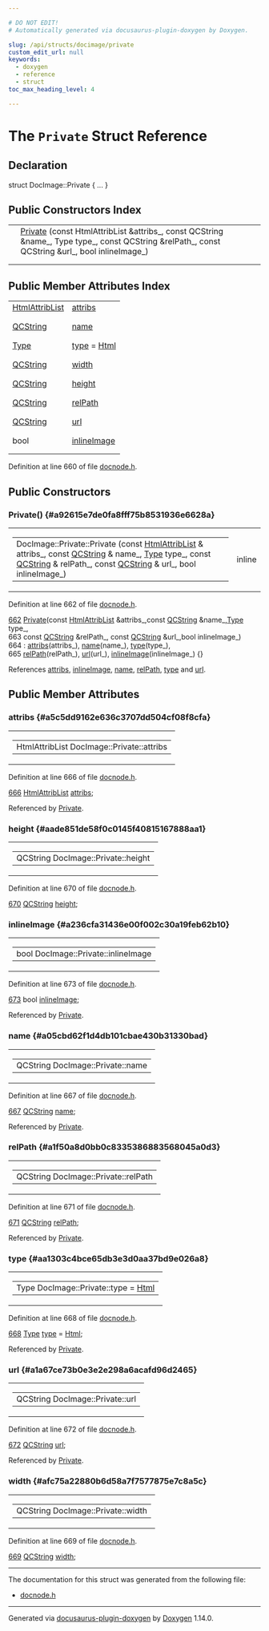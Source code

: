 ```yaml
---

# DO NOT EDIT!
# Automatically generated via docusaurus-plugin-doxygen by Doxygen.

slug: /api/structs/docimage/private
custom_edit_url: null
keywords:
  - doxygen
  - reference
  - struct
toc_max_heading_level: 4

---
```


<div class="doxyPage">

# The `Private` Struct Reference



## Declaration

<div class="doxyDeclaration">
struct DocImage::Private { ... }
</div>

## Public Constructors Index

<table class="doxyMembersIndex">

<tr class="doxyMemberIndexItem">
<td class="doxyMemberIndexItemType" align="left" valign="top"></td>
<td class="doxyMemberIndexItemName" align="left" valign="top"><a href="#a92615e7de0fa8fff75b8531936e6628a">Private</a> (const HtmlAttribList &amp;attribs_, const QCString &amp;name_, Type type_, const QCString &amp;relPath_, const QCString &amp;url_, bool inlineImage_)</td>
</tr>
<tr class="doxyMemberIndexDescription">
<td class="doxyMemberIndexDescriptionLeft"></td>
<td class="doxyMemberIndexDescriptionRight">
</td>
</tr>
<tr class="doxyMemberIndexSeparator">
<td class="doxyMemberIndexSeparator" colspan="2"></td>
</tr>

</table>

## Public Member Attributes Index

<table class="doxyMembersIndex">

<tr class="doxyMemberIndexItem">
<td class="doxyMemberIndexItemType" align="left" valign="top"><a href="/web-doxygen/docs/api/classes/htmlattriblist">HtmlAttribList</a></td>
<td class="doxyMemberIndexItemName" align="left" valign="top"><a href="#a5c5dd9162e636c3707dd504cf08f8cfa">attribs</a></td>
</tr>
<tr class="doxyMemberIndexDescription">
<td class="doxyMemberIndexDescriptionLeft"></td>
<td class="doxyMemberIndexDescriptionRight">
</td>
</tr>
<tr class="doxyMemberIndexSeparator">
<td class="doxyMemberIndexSeparator" colspan="2"></td>
</tr>

<tr class="doxyMemberIndexItem">
<td class="doxyMemberIndexItemType" align="left" valign="top"><a href="/web-doxygen/docs/api/classes/qcstring">QCString</a></td>
<td class="doxyMemberIndexItemName" align="left" valign="top"><a href="#a05cbd62f1d4db101cbae430b31330bad">name</a></td>
</tr>
<tr class="doxyMemberIndexDescription">
<td class="doxyMemberIndexDescriptionLeft"></td>
<td class="doxyMemberIndexDescriptionRight">
</td>
</tr>
<tr class="doxyMemberIndexSeparator">
<td class="doxyMemberIndexSeparator" colspan="2"></td>
</tr>

<tr class="doxyMemberIndexItem">
<td class="doxyMemberIndexItemType" align="left" valign="top"><a href="/web-doxygen/docs/api/classes/docimage/#aaa49d1dad195745ff9d470c5335be93e">Type</a></td>
<td class="doxyMemberIndexItemName" align="left" valign="top"><a href="#aa1303c4bce65db3e3d0aa37bd9e026a8">type</a> = <a href="/web-doxygen/docs/api/classes/docimage/#aaa49d1dad195745ff9d470c5335be93ea11831c0ddc505e031751197b1bab0623">Html</a></td>
</tr>
<tr class="doxyMemberIndexDescription">
<td class="doxyMemberIndexDescriptionLeft"></td>
<td class="doxyMemberIndexDescriptionRight">
</td>
</tr>
<tr class="doxyMemberIndexSeparator">
<td class="doxyMemberIndexSeparator" colspan="2"></td>
</tr>

<tr class="doxyMemberIndexItem">
<td class="doxyMemberIndexItemType" align="left" valign="top"><a href="/web-doxygen/docs/api/classes/qcstring">QCString</a></td>
<td class="doxyMemberIndexItemName" align="left" valign="top"><a href="#afc75a22880b6d58a7f7577875e7c8a5c">width</a></td>
</tr>
<tr class="doxyMemberIndexDescription">
<td class="doxyMemberIndexDescriptionLeft"></td>
<td class="doxyMemberIndexDescriptionRight">
</td>
</tr>
<tr class="doxyMemberIndexSeparator">
<td class="doxyMemberIndexSeparator" colspan="2"></td>
</tr>

<tr class="doxyMemberIndexItem">
<td class="doxyMemberIndexItemType" align="left" valign="top"><a href="/web-doxygen/docs/api/classes/qcstring">QCString</a></td>
<td class="doxyMemberIndexItemName" align="left" valign="top"><a href="#aade851de58f0c0145f40815167888aa1">height</a></td>
</tr>
<tr class="doxyMemberIndexDescription">
<td class="doxyMemberIndexDescriptionLeft"></td>
<td class="doxyMemberIndexDescriptionRight">
</td>
</tr>
<tr class="doxyMemberIndexSeparator">
<td class="doxyMemberIndexSeparator" colspan="2"></td>
</tr>

<tr class="doxyMemberIndexItem">
<td class="doxyMemberIndexItemType" align="left" valign="top"><a href="/web-doxygen/docs/api/classes/qcstring">QCString</a></td>
<td class="doxyMemberIndexItemName" align="left" valign="top"><a href="#a1f50a8d0bb0c8335386883568045a0d3">relPath</a></td>
</tr>
<tr class="doxyMemberIndexDescription">
<td class="doxyMemberIndexDescriptionLeft"></td>
<td class="doxyMemberIndexDescriptionRight">
</td>
</tr>
<tr class="doxyMemberIndexSeparator">
<td class="doxyMemberIndexSeparator" colspan="2"></td>
</tr>

<tr class="doxyMemberIndexItem">
<td class="doxyMemberIndexItemType" align="left" valign="top"><a href="/web-doxygen/docs/api/classes/qcstring">QCString</a></td>
<td class="doxyMemberIndexItemName" align="left" valign="top"><a href="#a1a67ce73b0e3e2e298a6acafd96d2465">url</a></td>
</tr>
<tr class="doxyMemberIndexDescription">
<td class="doxyMemberIndexDescriptionLeft"></td>
<td class="doxyMemberIndexDescriptionRight">
</td>
</tr>
<tr class="doxyMemberIndexSeparator">
<td class="doxyMemberIndexSeparator" colspan="2"></td>
</tr>

<tr class="doxyMemberIndexItem">
<td class="doxyMemberIndexItemType" align="left" valign="top">bool</td>
<td class="doxyMemberIndexItemName" align="left" valign="top"><a href="#a236cfa31436e00f002c30a19feb62b10">inlineImage</a></td>
</tr>
<tr class="doxyMemberIndexDescription">
<td class="doxyMemberIndexDescriptionLeft"></td>
<td class="doxyMemberIndexDescriptionRight">
</td>
</tr>
<tr class="doxyMemberIndexSeparator">
<td class="doxyMemberIndexSeparator" colspan="2"></td>
</tr>

</table>


<p>Definition at line 660 of file <a href="/web-doxygen/docs/api/files/src/docnode-h">docnode.h</a>.</p>


<div class="doxySectionDef">

## Public Constructors

### Private() {#a92615e7de0fa8fff75b8531936e6628a}

<div class="doxyMemberItem">
<div class="doxyMemberProto">
<table class="doxyMemberLabels">
<tr class="doxyMemberLabels">
<td class="doxyMemberLabelsLeft">
<table class="doxyMemberName">
<tr>
<td class="doxyMemberName">DocImage::Private::Private (const <a href="/web-doxygen/docs/api/classes/htmlattriblist">HtmlAttribList</a> &amp; attribs_, const <a href="/web-doxygen/docs/api/classes/qcstring">QCString</a> &amp; name_, <a href="/web-doxygen/docs/api/classes/docimage/#aaa49d1dad195745ff9d470c5335be93e">Type</a> type_, const <a href="/web-doxygen/docs/api/classes/qcstring">QCString</a> &amp; relPath_, const <a href="/web-doxygen/docs/api/classes/qcstring">QCString</a> &amp; url_, bool inlineImage_)</td>
</tr>
</table>
</td>
<td class="doxyMemberLabelsRight">
<span class="doxyMemberLabels">
<span class="doxyMemberLabel inline">inline</span>
</span>
</td>
</tr>
</table>
</div>
<div class="doxyMemberDoc">



<p>Definition at line 662 of file <a href="/web-doxygen/docs/api/files/src/docnode-h">docnode.h</a>.</p>


<div class="doxyProgramListing">

<div class="doxyCodeLine"><span class="doxyLineNumber"><a href="#a92615e7de0fa8fff75b8531936e6628a">662</a></span><span class="doxyLineContent"><span class="doxyHighlight">      <a href="#a92615e7de0fa8fff75b8531936e6628a">Private</a>(</span><span class="doxyHighlightKeyword">const</span><span class="doxyHighlight"> <a href="/web-doxygen/docs/api/classes/htmlattriblist">HtmlAttribList</a> &amp;attribs_,</span><span class="doxyHighlightKeyword">const</span><span class="doxyHighlight"> <a href="/web-doxygen/docs/api/classes/qcstring">QCString</a> &amp;name_,<a href="/web-doxygen/docs/api/classes/docimage/#aaa49d1dad195745ff9d470c5335be93e">Type</a> type_,</span></span></div>
<div class="doxyCodeLine"><span class="doxyLineNumber">663</span><span class="doxyLineContent"><span class="doxyHighlight">              </span><span class="doxyHighlightKeyword">const</span><span class="doxyHighlight"> <a href="/web-doxygen/docs/api/classes/qcstring">QCString</a> &amp;relPath_, </span><span class="doxyHighlightKeyword">const</span><span class="doxyHighlight"> <a href="/web-doxygen/docs/api/classes/qcstring">QCString</a> &amp;url_,</span><span class="doxyHighlightKeywordType">bool</span><span class="doxyHighlight"> inlineImage_)</span></span></div>
<div class="doxyCodeLine"><span class="doxyLineNumber">664</span><span class="doxyLineContent"><span class="doxyHighlight">        : <a href="#a5c5dd9162e636c3707dd504cf08f8cfa">attribs</a>(attribs_), <a href="#a05cbd62f1d4db101cbae430b31330bad">name</a>(name_), <a href="#aa1303c4bce65db3e3d0aa37bd9e026a8">type</a>(type_),</span></span></div>
<div class="doxyCodeLine"><span class="doxyLineNumber">665</span><span class="doxyLineContent"><span class="doxyHighlight">          <a href="#a1f50a8d0bb0c8335386883568045a0d3">relPath</a>(relPath_), <a href="#a1a67ce73b0e3e2e298a6acafd96d2465">url</a>(url_),   <a href="#a236cfa31436e00f002c30a19feb62b10">inlineImage</a>(inlineImage_) {}</span></span></div>

</div>


<p>References <a href="#a5c5dd9162e636c3707dd504cf08f8cfa">attribs</a>, <a href="#a236cfa31436e00f002c30a19feb62b10">inlineImage</a>, <a href="#a05cbd62f1d4db101cbae430b31330bad">name</a>, <a href="#a1f50a8d0bb0c8335386883568045a0d3">relPath</a>, <a href="#aa1303c4bce65db3e3d0aa37bd9e026a8">type</a> and <a href="#a1a67ce73b0e3e2e298a6acafd96d2465">url</a>.</p>

</div>
</div>

</div>

<div class="doxySectionDef">

## Public Member Attributes

### attribs {#a5c5dd9162e636c3707dd504cf08f8cfa}

<div class="doxyMemberItem">
<div class="doxyMemberProto">
<table class="doxyMemberLabels">
<tr class="doxyMemberLabels">
<td class="doxyMemberLabelsLeft">
<table class="doxyMemberName">
<tr>
<td class="doxyMemberName">HtmlAttribList DocImage::Private::attribs</td>
</tr>
</table>
</td>
</tr>
</table>
</div>
<div class="doxyMemberDoc">



<p>Definition at line 666 of file <a href="/web-doxygen/docs/api/files/src/docnode-h">docnode.h</a>.</p>


<div class="doxyProgramListing">

<div class="doxyCodeLine"><span class="doxyLineNumber"><a href="#a5c5dd9162e636c3707dd504cf08f8cfa">666</a></span><span class="doxyLineContent"><span class="doxyHighlight">      <a href="/web-doxygen/docs/api/classes/htmlattriblist">HtmlAttribList</a> <a href="#a5c5dd9162e636c3707dd504cf08f8cfa">attribs</a>;</span></span></div>

</div>


<p>Referenced by <a href="#a92615e7de0fa8fff75b8531936e6628a">Private</a>.</p>

</div>
</div>

### height {#aade851de58f0c0145f40815167888aa1}

<div class="doxyMemberItem">
<div class="doxyMemberProto">
<table class="doxyMemberLabels">
<tr class="doxyMemberLabels">
<td class="doxyMemberLabelsLeft">
<table class="doxyMemberName">
<tr>
<td class="doxyMemberName">QCString DocImage::Private::height</td>
</tr>
</table>
</td>
</tr>
</table>
</div>
<div class="doxyMemberDoc">



<p>Definition at line 670 of file <a href="/web-doxygen/docs/api/files/src/docnode-h">docnode.h</a>.</p>


<div class="doxyProgramListing">

<div class="doxyCodeLine"><span class="doxyLineNumber"><a href="#aade851de58f0c0145f40815167888aa1">670</a></span><span class="doxyLineContent"><span class="doxyHighlight">      <a href="/web-doxygen/docs/api/classes/qcstring">QCString</a>  <a href="#aade851de58f0c0145f40815167888aa1">height</a>;</span></span></div>

</div>

</div>
</div>

### inlineImage {#a236cfa31436e00f002c30a19feb62b10}

<div class="doxyMemberItem">
<div class="doxyMemberProto">
<table class="doxyMemberLabels">
<tr class="doxyMemberLabels">
<td class="doxyMemberLabelsLeft">
<table class="doxyMemberName">
<tr>
<td class="doxyMemberName">bool DocImage::Private::inlineImage</td>
</tr>
</table>
</td>
</tr>
</table>
</div>
<div class="doxyMemberDoc">



<p>Definition at line 673 of file <a href="/web-doxygen/docs/api/files/src/docnode-h">docnode.h</a>.</p>


<div class="doxyProgramListing">

<div class="doxyCodeLine"><span class="doxyLineNumber"><a href="#a236cfa31436e00f002c30a19feb62b10">673</a></span><span class="doxyLineContent"><span class="doxyHighlight">      </span><span class="doxyHighlightKeywordType">bool</span><span class="doxyHighlight">      <a href="#a236cfa31436e00f002c30a19feb62b10">inlineImage</a>;</span></span></div>

</div>


<p>Referenced by <a href="#a92615e7de0fa8fff75b8531936e6628a">Private</a>.</p>

</div>
</div>

### name {#a05cbd62f1d4db101cbae430b31330bad}

<div class="doxyMemberItem">
<div class="doxyMemberProto">
<table class="doxyMemberLabels">
<tr class="doxyMemberLabels">
<td class="doxyMemberLabelsLeft">
<table class="doxyMemberName">
<tr>
<td class="doxyMemberName">QCString DocImage::Private::name</td>
</tr>
</table>
</td>
</tr>
</table>
</div>
<div class="doxyMemberDoc">



<p>Definition at line 667 of file <a href="/web-doxygen/docs/api/files/src/docnode-h">docnode.h</a>.</p>


<div class="doxyProgramListing">

<div class="doxyCodeLine"><span class="doxyLineNumber"><a href="#a05cbd62f1d4db101cbae430b31330bad">667</a></span><span class="doxyLineContent"><span class="doxyHighlight">      <a href="/web-doxygen/docs/api/classes/qcstring">QCString</a>  <a href="#a05cbd62f1d4db101cbae430b31330bad">name</a>;</span></span></div>

</div>


<p>Referenced by <a href="#a92615e7de0fa8fff75b8531936e6628a">Private</a>.</p>

</div>
</div>

### relPath {#a1f50a8d0bb0c8335386883568045a0d3}

<div class="doxyMemberItem">
<div class="doxyMemberProto">
<table class="doxyMemberLabels">
<tr class="doxyMemberLabels">
<td class="doxyMemberLabelsLeft">
<table class="doxyMemberName">
<tr>
<td class="doxyMemberName">QCString DocImage::Private::relPath</td>
</tr>
</table>
</td>
</tr>
</table>
</div>
<div class="doxyMemberDoc">



<p>Definition at line 671 of file <a href="/web-doxygen/docs/api/files/src/docnode-h">docnode.h</a>.</p>


<div class="doxyProgramListing">

<div class="doxyCodeLine"><span class="doxyLineNumber"><a href="#a1f50a8d0bb0c8335386883568045a0d3">671</a></span><span class="doxyLineContent"><span class="doxyHighlight">      <a href="/web-doxygen/docs/api/classes/qcstring">QCString</a>  <a href="#a1f50a8d0bb0c8335386883568045a0d3">relPath</a>;</span></span></div>

</div>


<p>Referenced by <a href="#a92615e7de0fa8fff75b8531936e6628a">Private</a>.</p>

</div>
</div>

### type {#aa1303c4bce65db3e3d0aa37bd9e026a8}

<div class="doxyMemberItem">
<div class="doxyMemberProto">
<table class="doxyMemberLabels">
<tr class="doxyMemberLabels">
<td class="doxyMemberLabelsLeft">
<table class="doxyMemberName">
<tr>
<td class="doxyMemberName">Type DocImage::Private::type = <a href="/web-doxygen/docs/api/classes/docimage/#aaa49d1dad195745ff9d470c5335be93ea11831c0ddc505e031751197b1bab0623">Html</a></td>
</tr>
</table>
</td>
</tr>
</table>
</div>
<div class="doxyMemberDoc">



<p>Definition at line 668 of file <a href="/web-doxygen/docs/api/files/src/docnode-h">docnode.h</a>.</p>


<div class="doxyProgramListing">

<div class="doxyCodeLine"><span class="doxyLineNumber"><a href="#aa1303c4bce65db3e3d0aa37bd9e026a8">668</a></span><span class="doxyLineContent"><span class="doxyHighlight">      <a href="/web-doxygen/docs/api/classes/docimage/#aaa49d1dad195745ff9d470c5335be93e">Type</a>      <a href="#aa1303c4bce65db3e3d0aa37bd9e026a8">type</a> = <a href="/web-doxygen/docs/api/classes/docimage/#aaa49d1dad195745ff9d470c5335be93ea11831c0ddc505e031751197b1bab0623">Html</a>;</span></span></div>

</div>


<p>Referenced by <a href="#a92615e7de0fa8fff75b8531936e6628a">Private</a>.</p>

</div>
</div>

### url {#a1a67ce73b0e3e2e298a6acafd96d2465}

<div class="doxyMemberItem">
<div class="doxyMemberProto">
<table class="doxyMemberLabels">
<tr class="doxyMemberLabels">
<td class="doxyMemberLabelsLeft">
<table class="doxyMemberName">
<tr>
<td class="doxyMemberName">QCString DocImage::Private::url</td>
</tr>
</table>
</td>
</tr>
</table>
</div>
<div class="doxyMemberDoc">



<p>Definition at line 672 of file <a href="/web-doxygen/docs/api/files/src/docnode-h">docnode.h</a>.</p>


<div class="doxyProgramListing">

<div class="doxyCodeLine"><span class="doxyLineNumber"><a href="#a1a67ce73b0e3e2e298a6acafd96d2465">672</a></span><span class="doxyLineContent"><span class="doxyHighlight">      <a href="/web-doxygen/docs/api/classes/qcstring">QCString</a>  <a href="#a1a67ce73b0e3e2e298a6acafd96d2465">url</a>;</span></span></div>

</div>


<p>Referenced by <a href="#a92615e7de0fa8fff75b8531936e6628a">Private</a>.</p>

</div>
</div>

### width {#afc75a22880b6d58a7f7577875e7c8a5c}

<div class="doxyMemberItem">
<div class="doxyMemberProto">
<table class="doxyMemberLabels">
<tr class="doxyMemberLabels">
<td class="doxyMemberLabelsLeft">
<table class="doxyMemberName">
<tr>
<td class="doxyMemberName">QCString DocImage::Private::width</td>
</tr>
</table>
</td>
</tr>
</table>
</div>
<div class="doxyMemberDoc">



<p>Definition at line 669 of file <a href="/web-doxygen/docs/api/files/src/docnode-h">docnode.h</a>.</p>


<div class="doxyProgramListing">

<div class="doxyCodeLine"><span class="doxyLineNumber"><a href="#afc75a22880b6d58a7f7577875e7c8a5c">669</a></span><span class="doxyLineContent"><span class="doxyHighlight">      <a href="/web-doxygen/docs/api/classes/qcstring">QCString</a>  <a href="#afc75a22880b6d58a7f7577875e7c8a5c">width</a>;</span></span></div>

</div>

</div>
</div>

</div>

<hr/>

The documentation for this struct was generated from the following file:

<ul>
<li><a href="/web-doxygen/docs/api/files/src/docnode-h">docnode.h</a></li>
</ul>

<hr/>

<p class="doxyGeneratedBy">Generated via <a href="https://github.com/xpack/docusaurus-plugin-doxygen">docusaurus-plugin-doxygen</a> by <a href="https://www.doxygen.nl">Doxygen</a> 1.14.0.</p>

</div>
